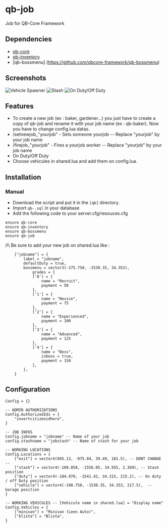 # qb-job
Job for QB-Core Framework

## Dependencies
- [qb-core](https://github.com/qbcore-framework/qb-core)
- [qb-inventory](https://github.com/qbcore-framework/qb-inventory)
- [qb-bossmenu] (https://github.com/qbcore-framework/qb-bossmenu)

## Screenshots
![Vehicle Spawner](https://imgur.com/bDYiFoG.png)
![Stash](https://imgur.com/8fvy9FA.png)
![On Duty/Off Duty](https://i.imgur.com/CM34EsL.png)

## Features
- To create a new job (ex : baker, gardener...) you just have to create a copy of qb-job and rename it with your job name (ex : qb-baker). Now you have to change config.lua datas. 
- /setnewjob_"yourjob" - Sets someone yourjob -- Replace "yourjob" by your job name
- /firejob_"yourjob" - Fires a yourjob worker -- Replace "yourjob" by your job name
- On Duty/Off Duty
- Choose vehicules in shared.lua and add them on config.lua.

## Installation
### Manual
- Download the script and put it in the `[qb]` directory.
- Import `qb-.sql` in your database
- Add the following code to your server.cfg/resouces.cfg
```
ensure qb-core
ensure qb-inventory
ensure qb-bossmenu
ensure qb-job
```

/!\ Be sure to add your new job on shared.lua like : 
```
	["jobname"] = {
		label = "jobname",
		defaultDuty = true,
		bossmenu = vector3(-175.750, -1530.35, 34.353),
			grades = {
            ['0'] = {
                name = "Recruit",
                payment = 50
            },
			['1'] = {
                name = "Novice",
                payment = 75
            },
			['2'] = {
                name = "Experienced",
                payment = 100
            },
			['3'] = {
                name = "Advanced",
                payment = 125
            },
			['4'] = {
                name = "Boss",
				isboss = true,
                payment = 150
            },
        },
	}

```

## Configuration
```
Config = {}

-- ADMIN AUTHORIZATIONS
Config.AuthorizedIds = {
    "insertcitizenidhere",
}

-- JOB INFOS
Config.jobname = "jobname" -- Name of your job
config.stashname = "jobstash" -- Name of stash for your job

-- WORKING LOCATIONS
Config.Locations = {
    ["exit"] = vector4(945.13, -975.84, 39.49, 181.5), -- DONT CHANGE --
    ["stash"] = vector4(-189.858, -1556.05, 34.955, 2.369), -- Stash position
    ["duty"] = vector4(-184.970, -1541.42, 34.315, 215.2), -- On duty / off Duty position
    ["vehicle"] = vector4(-190.750, -1530.35, 34.353, 217.5),  -- Garage position
}

-- WORKING VEHICULES -- [Vehicule name in shared.lua] = "Display name"
Config.Vehicles = {
    ["minivan"] = "Minivan (Leen Auto)", 
    ["blista"] = "Blista",
}
```
